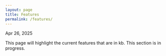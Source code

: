 ```yaml
---
layout: page
title: Features
permalink: /features/
---
```

<time>Apr 26, 2025</time>

This page will highlight the current features that are in kb. This section is in progress.